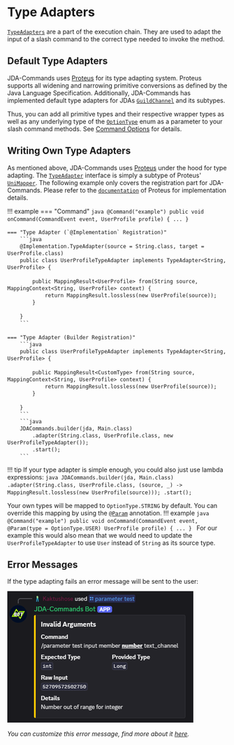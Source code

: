 # Type Adapters
[`TypeAdapters`](https://kaktushose.github.io/jda-commands/javadocs/4/io.github.kaktushose.jda.commands.core/com/github/kaktushose/jda/commands/dispatching/adapter/TypeAdapter.html)
are a part of the execution chain. They are used to adapt the input of a slash command to the correct type needed to invoke the method.

## Default Type Adapters
JDA-Commands uses [Proteus](https://github.com/Kaktushose/proteus) for its type adapting system. Proteus supports all
widening and narrowing primitive conversions as defined by the Java Language Specification. Additionally, JDA-Commands
has implemented default type adapters for JDAs [`GuildChannel`](https://docs.jda.wiki/net/dv8tion/jda/api/entities/channel/middleman/GuildChannel.html)
and its subtypes.

Thus, you can add all primitive types and their respective wrapper types as well as any underlying type of the 
[`OptionType`](https://docs.jda.wiki/net/dv8tion/jda/api/interactions/commands/OptionType.html) enum
as a parameter to your slash command methods. See [Command Options](../interactions/commands.md#command-options)
for details.

## Writing Own Type Adapters
As mentioned above, JDA-Commands uses [Proteus](https://github.com/Kaktushose/proteus) under the hood for type adapting.
The [`TypeAdapter`]() interface is simply a subtype of Proteus' [`UniMapper`](https://kaktushose.github.io/proteus/javadocs/snapshot/io.github.kaktushose.proteus/io/github/kaktushose/proteus/mapping/Mapper.UniMapper.html).
The following example only covers the registration part for JDA-Commands. Please refer to the [`documentation`](https://kaktushose.github.io/proteus/wiki/)
of Proteus for implementation details. 

!!! example
    === "Command"
        ```java
        @Command("example")
        public void onCommand(CommandEvent event, UserProfile profile) {
            ...
        }
        ```

    === "Type Adapter (`@Implementation` Registration)"
        ```java
        @Implementation.TypeAdapter(source = String.class, target = UserProfile.class)
        public class UserProfileTypeAdapter implements TypeAdapter<String, UserProfile> {
            
            public MappingResult<UserProfile> from(String source, MappingContext<String, UserProfile> context) {
                return MappingResult.lossless(new UserProfile(source));
            }

        }
        ```

    === "Type Adapter (Builder Registration)"
        ```java
        public class UserProfileTypeAdapter implements TypeAdapter<String, UserProfile> {
            
            public MappingResult<CustomType> from(String source, MappingContext<String, UserProfile> context) {
                return MappingResult.lossless(new UserProfile(source));
            }

        }
        ```
        ```java
        JDACommands.builder(jda, Main.class)
            .adapter(String.class, UserProfile.class, new UserProfileTypeAdapter());
            .start();
        ```

!!! tip
    If your type adapter is simple enough, you could also just use lambda expressions: 
    ```java
    JDACommands.builder(jda, Main.class)
        .adapter(String.class, UserProfile.class, (source, _) -> MappingResult.lossless(new UserProfile(source)));
        .start();
    ```


Your own types will be mapped to `OptionType.STRING` by default. You can
override this mapping by using the [`@Param`](https://kaktushose.github.io/jda-commands/javadocs/4/io.github.kaktushose.jda.commands.core/com/github/kaktushose/jda/commands/annotations/interactions/Param.html)
annotation.
!!! example
    ```java
    @Command("example")
    public void onCommand(CommandEvent event, @Param(type = OptionType.USER) UserProfile profile) {
        ...
    }
    ```
For our example this would also mean that we would need to update the `UserProfileTypeAdapter` to use `User` instead of
`String` as its source type. 

## Error Messages

If the type adapting fails an error message will be sent to the user:

![Type Adapter Error Message](../assets/adapter.png)

_You can customize this error message, find more about it [here](../misc/error-messages.md)._
